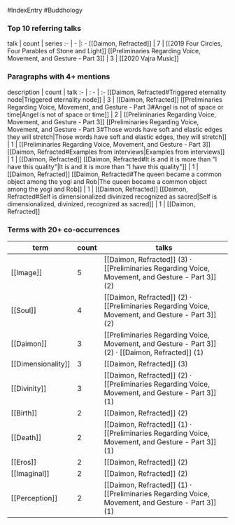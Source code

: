 #IndexEntry #Buddhology

### Top 10 referring talks
talk | count | series
:- | - |: -
[[Daimon, Refracted]] | 7 | [[2019 Four Circles, Four Parables of Stone and Light]]
[[Preliminaries Regarding Voice, Movement, and Gesture - Part 3]] | 3 | [[2020 Vajra Music]]

### Paragraphs with 4+ mentions
description | count | talk
:- | : - | :-
[[Daimon, Refracted#Triggered eternality node\|Triggered eternality node]] | 3 | [[Daimon, Refracted]]
[[Preliminaries Regarding Voice, Movement, and Gesture - Part 3#Angel is not of space or time\|Angel is not of space or time]] | 2 | [[Preliminaries Regarding Voice, Movement, and Gesture - Part 3]]
[[Preliminaries Regarding Voice, Movement, and Gesture - Part 3#Those words have soft and elastic edges they will stretch\|Those words have soft and elastic edges, they will stretch]] | 1 | [[Preliminaries Regarding Voice, Movement, and Gesture - Part 3]]
[[Daimon, Refracted#Examples from interviews\|Examples from interviews]] | 1 | [[Daimon, Refracted]]
[[Daimon, Refracted#It is and it is more than "I have this quality"\|It is and it is more than "I have this quality"]] | 1 | [[Daimon, Refracted]]
[[Daimon, Refracted#The queen became a common object among the yogi and Rob\|The queen became a common object among the yogi and Rob]] | 1 | [[Daimon, Refracted]]
[[Daimon, Refracted#Self is dimensionalized divinized recognized as sacred\|Self is dimensionalized, divinized, recognized as sacred]] | 1 | [[Daimon, Refracted]]

### Terms with 20+ co-occurrences
term | count | talks
-|-|-
[[Image]] | 5 | <span class="counts">[[Daimon, Refracted]] (3) · [[Preliminaries Regarding Voice, Movement, and Gesture - Part 3]] (2)</span> 
[[Soul]] | 4 | <span class="counts">[[Daimon, Refracted]] (2) · [[Preliminaries Regarding Voice, Movement, and Gesture - Part 3]] (2)</span> 
[[Daimon]] | 3 | <span class="counts">[[Preliminaries Regarding Voice, Movement, and Gesture - Part 3]] (2) · [[Daimon, Refracted]] (1)</span> 
[[Dimensionality]] | 3 | <span class="counts">[[Daimon, Refracted]] (3)</span> 
[[Divinity]] | 3 | <span class="counts">[[Daimon, Refracted]] (2) · [[Preliminaries Regarding Voice, Movement, and Gesture - Part 3]] (1)</span> 
[[Birth]] | 2 | <span class="counts">[[Daimon, Refracted]] (2)</span> 
[[Death]] | 2 | <span class="counts">[[Daimon, Refracted]] (1) · [[Preliminaries Regarding Voice, Movement, and Gesture - Part 3]] (1)</span> 
[[Eros]] | 2 | <span class="counts">[[Daimon, Refracted]] (2)</span> 
[[Imaginal]] | 2 | <span class="counts">[[Daimon, Refracted]] (2)</span> 
[[Perception]] | 2 | <span class="counts">[[Daimon, Refracted]] (1) · [[Preliminaries Regarding Voice, Movement, and Gesture - Part 3]] (1)</span> 

